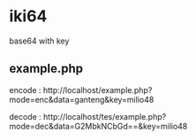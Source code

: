 # iki64
base64 with key

## example.php

encode :
http://localhost/example.php?mode=enc&data=ganteng&key=milio48

decode :
http://localhost/tes/example.php?mode=dec&data=G2MbkNCbGd==&key=milio48
